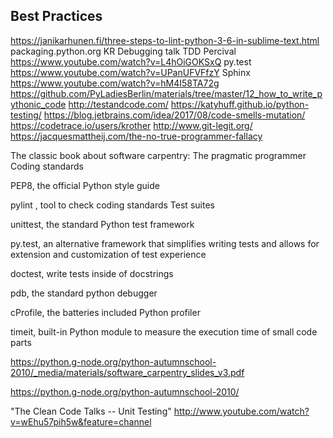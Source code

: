 ## Best Practices

https://janikarhunen.fi/three-steps-to-lint-python-3-6-in-sublime-text.html
packaging.python.org
KR Debugging talk
TDD Percival https://www.youtube.com/watch?v=L4hOiGOKSxQ
py.test https://www.youtube.com/watch?v=UPanUFVFfzY
Sphinx https://www.youtube.com/watch?v=hM4I58TA72g
https://github.com/PyLadiesBerlin/materials/tree/master/12_how_to_write_pythonic_code
http://testandcode.com/
https://katyhuff.github.io/python-testing/
https://blog.jetbrains.com/idea/2017/08/code-smells-mutation/
https://codetrace.io/users/krother
http://www.git-legit.org/
https://jacquesmattheij.com/the-no-true-programmer-fallacy


The classic book about software carpentry: The pragmatic programmer
Coding standards

PEP8, the official Python style guide

pylint , tool to check coding standards
Test suites

unittest, the standard Python test framework

py.test, an alternative framework that simplifies writing tests and allows for extension and customization of test experience

doctest, write tests inside of docstrings

pdb, the standard python debugger

cProfile, the batteries included Python profiler

timeit, built-in Python module to measure the execution time of small code parts

https://python.g-node.org/python-autumnschool-2010/_media/materials/software_carpentry_slides_v3.pdf

https://python.g-node.org/python-autumnschool-2010/

"The Clean Code Talks -- Unit Testing" http://www.youtube.com/watch?v=wEhu57pih5w&feature=channel

